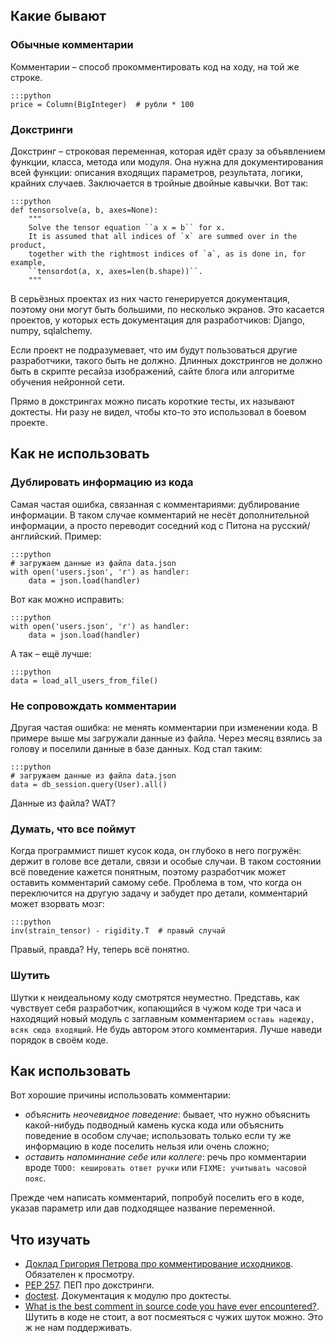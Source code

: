 <h2>Какие бывают</h2>
<h3>Обычные комментарии</h3>
<p>Комментарии – способ прокомментировать код на ходу, на той же строке. </p>
<pre><code>:::python
price = Column(BigInteger)  # рубли * 100
</code></pre>
<h3>Докстринги</h3>
<p>Докстринг – строковая переменная, которая идёт сразу за объявлением функции, класса, метода или модуля.
Она нужна для документирования всей функции: описания входящих параметров, результата, логики, крайних случаев.
Заключается в тройные двойные кавычки. Вот так:</p>
<pre><code>:::python
def tensorsolve(a, b, axes=None):
    """
    Solve the tensor equation ``a x = b`` for x.
    It is assumed that all indices of `x` are summed over in the product,
    together with the rightmost indices of `a`, as is done in, for example,
    ``tensordot(a, x, axes=len(b.shape))``.
    """
</code></pre>
<p>В серьёзных проектах из них часто генерируется документация, поэтому они могут быть большими, по несколько экранов.
Это касается проектов, у которых есть документация для разработчиков: Django, numpy, sqlalchemy.</p>
<p>Если проект не подразумевает, что им будут пользоваться другие разработчики, такого быть не должно.
Длинных докстрингов не должно быть в скрипте ресайза изображений, сайте блога или алгоритме обучения нейронной сети.</p>
<p>Прямо в докстрингах можно писать короткие тесты, их называют доктесты. Ни разу не видел, чтобы кто-то
это использовал в боевом проекте.</p>
<h2>Как не использовать</h2>
<h3>Дублировать информацию из кода</h3>
<p>Самая частая ошибка, связанная с комментариями: дублирование информации.
В таком случае комментарий не несёт дополнительной информации, а просто переводит соседний код
с Питона на русский/английский. Пример:</p>
<pre><code>:::python
# загружаем данные из файла data.json
with open('users.json', 'r') as handler:
    data = json.load(handler)
</code></pre>
<p>Вот как можно исправить:</p>
<pre><code>:::python
with open('users.json', 'r') as handler:
    data = json.load(handler)
</code></pre>
<p>А так – ещё лучше:</p>
<pre><code>:::python
data = load_all_users_from_file()
</code></pre>
<h3>Не сопровождать комментарии</h3>
<p>Другая частая ошибка: не менять комментарии при изменении кода. В примере выше мы загружали данные из файла. 
Через месяц взялись за голову и поселили данные в базе данных. Код стал таким:</p>
<pre><code>:::python
# загружаем данные из файла data.json
data = db_session.query(User).all()
</code></pre>
<p>Данные из файла? WAT?</p>
<h3>Думать, что все поймут</h3>
<p>Когда программист пишет кусок кода, он глубоко в него погружён: держит в голове все детали, связи и особые случаи.
В таком состоянии всё поведение кажется понятным, поэтому разработчик может оставить комментарий самому себе.
Проблема в том, что когда он переключится на другую задачу и забудет про детали, комментарий может взорвать мозг:</p>
<pre><code>:::python
inv(strain_tensor) - rigidity.T  # правый случай
</code></pre>
<p>Правый, правда? Ну, теперь всё понятно.</p>
<h3>Шутить</h3>
<p>Шутки к неидеальному коду смотрятся неуместно. Представь, как чувствует себя разработчик, копающийся в чужом
коде три часа и находящий новый модуль с заглавным комментарием <code>оставь надежду, всяк сюда входящий</code>.
Не будь автором этого комментария. Лучше наведи порядок в своём коде.</p>
<h2>Как использовать</h2>
<p>Вот хорошие причины использовать комментарии:</p>
<ul>
<li><em>объяснить неочевидное поведение</em>: бывает, что нужно объяснить какой-нибудь подводный камень куска кода
  или объяснить поведение в особом случае; использовать только если ту же информацию в коде поселить нельзя или
  очень сложно;</li>
<li><em>оставить напоминание себе или коллеге</em>: речь про комментарии вроде <code>TODO: кешировать ответ ручки</code>
  или <code>FIXME: учитывать часовой пояс</code>.</li>
</ul>
<p>Прежде чем написать комментарий, попробуй поселить его в коде, указав параметр или дав подходящее название переменной.</p>
<h2>Что изучать</h2>
<ul>
<li><a href="https://www.youtube.com/watch?v=-SRUctRR_4s">Доклад Григория Петрова про комментирование исходников</a>. Обязателен к просмотру.</li>
<li><a href="https://www.python.org/dev/peps/pep-0257/">PEP 257</a>. ПЕП про докстринги.</li>
<li><a href="https://docs.python.org/3.5/library/doctest.html">doctest</a>. Документация к модулю про доктесты.</li>
<li><a href="http://stackoverflow.com/questions/184618/">What is the best comment in source code you have ever encountered?</a>. Шутить в коде не стоит, а вот посмеяться с чужих шуток можно. Это ж не нам поддерживать.</li>
</ul>